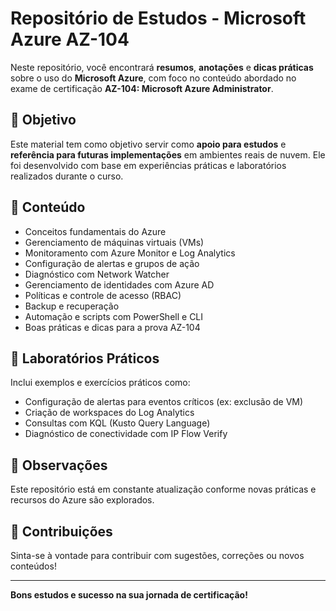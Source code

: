 # Repositório de Estudos - Microsoft Azure AZ-104

Neste repositório, você encontrará **resumos**, **anotações** e **dicas práticas** sobre o uso do **Microsoft Azure**, com foco no conteúdo abordado no exame de certificação **AZ-104: Microsoft Azure Administrator**.

## 🎯 Objetivo

Este material tem como objetivo servir como **apoio para estudos** e **referência para futuras implementações** em ambientes reais de nuvem. Ele foi desenvolvido com base em experiências práticas e laboratórios realizados durante o curso.

## 📘 Conteúdo

- Conceitos fundamentais do Azure
- Gerenciamento de máquinas virtuais (VMs)
- Monitoramento com Azure Monitor e Log Analytics
- Configuração de alertas e grupos de ação
- Diagnóstico com Network Watcher
- Gerenciamento de identidades com Azure AD
- Políticas e controle de acesso (RBAC)
- Backup e recuperação
- Automação e scripts com PowerShell e CLI
- Boas práticas e dicas para a prova AZ-104

## 🧪 Laboratórios Práticos

Inclui exemplos e exercícios práticos como:

- Configuração de alertas para eventos críticos (ex: exclusão de VM)
- Criação de workspaces do Log Analytics
- Consultas com KQL (Kusto Query Language)
- Diagnóstico de conectividade com IP Flow Verify

## 📌 Observações

Este repositório está em constante atualização conforme novas práticas e recursos do Azure são explorados.

## 🤝 Contribuições

Sinta-se à vontade para contribuir com sugestões, correções ou novos conteúdos!

---

**Bons estudos e sucesso na sua jornada de certificação!**
